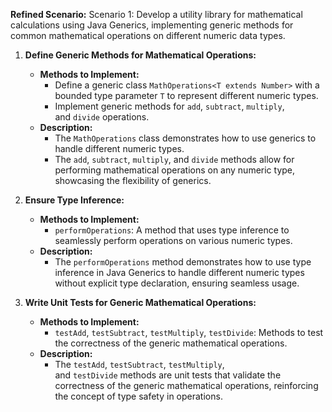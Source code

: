 **Refined Scenario:** Scenario 1: Develop a utility library for mathematical calculations using Java Generics, implementing generic methods for common mathematical operations on different numeric data types.

1. **Define Generic Methods for Mathematical Operations:**
    
    - **Methods to Implement:**
        - Define a generic class `MathOperations<T extends Number>` with a bounded type parameter `T` to represent different numeric types.
        - Implement generic methods for `add`, `subtract`, `multiply`, and `divide` operations.
    - **Description:**
        - The `MathOperations` class demonstrates how to use generics to handle different numeric types.
        - The `add`, `subtract`, `multiply`, and `divide` methods allow for performing mathematical operations on any numeric type, showcasing the flexibility of generics.
2. **Ensure Type Inference:**
    
    - **Methods to Implement:**
        - `performOperations`: A method that uses type inference to seamlessly perform operations on various numeric types.
    - **Description:**
        - The `performOperations` method demonstrates how to use type inference in Java Generics to handle different numeric types without explicit type declaration, ensuring seamless usage.
3. **Write Unit Tests for Generic Mathematical Operations:**
    
    - **Methods to Implement:**
        - `testAdd`, `testSubtract`, `testMultiply`, `testDivide`: Methods to test the correctness of the generic mathematical operations.
    - **Description:**
        - The `testAdd`, `testSubtract`, `testMultiply`, and `testDivide` methods are unit tests that validate the correctness of the generic mathematical operations, reinforcing the concept of type safety in operations.